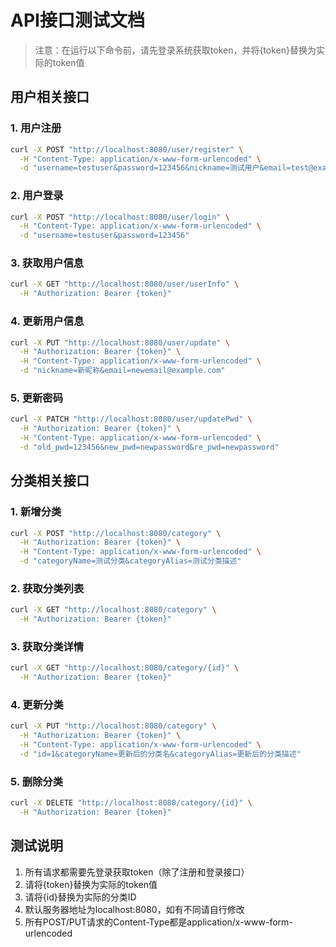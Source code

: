 # API接口测试文档

> 注意：在运行以下命令前，请先登录系统获取token，并将{token}替换为实际的token值

## 用户相关接口

### 1. 用户注册
```bash
curl -X POST "http://localhost:8080/user/register" \
  -H "Content-Type: application/x-www-form-urlencoded" \
  -d "username=testuser&password=123456&nickname=测试用户&email=test@example.com"
```

### 2. 用户登录
```bash
curl -X POST "http://localhost:8080/user/login" \
  -H "Content-Type: application/x-www-form-urlencoded" \
  -d "username=testuser&password=123456"
```

### 3. 获取用户信息
```bash
curl -X GET "http://localhost:8080/user/userInfo" \
  -H "Authorization: Bearer {token}"
```

### 4. 更新用户信息
```bash
curl -X PUT "http://localhost:8080/user/update" \
  -H "Authorization: Bearer {token}" \
  -H "Content-Type: application/x-www-form-urlencoded" \
  -d "nickname=新昵称&email=newemail@example.com"
```

### 5. 更新密码
```bash
curl -X PATCH "http://localhost:8080/user/updatePwd" \
  -H "Authorization: Bearer {token}" \
  -H "Content-Type: application/x-www-form-urlencoded" \
  -d "old_pwd=123456&new_pwd=newpassword&re_pwd=newpassword"
```

## 分类相关接口

### 1. 新增分类
```bash
curl -X POST "http://localhost:8080/category" \
  -H "Authorization: Bearer {token}" \
  -H "Content-Type: application/x-www-form-urlencoded" \
  -d "categoryName=测试分类&categoryAlias=测试分类描述"
```

### 2. 获取分类列表
```bash
curl -X GET "http://localhost:8080/category" \
  -H "Authorization: Bearer {token}"
```

### 3. 获取分类详情
```bash
curl -X GET "http://localhost:8080/category/{id}" \
  -H "Authorization: Bearer {token}"
```

### 4. 更新分类
```bash
curl -X PUT "http://localhost:8080/category" \
  -H "Authorization: Bearer {token}" \
  -H "Content-Type: application/x-www-form-urlencoded" \
  -d "id=1&categoryName=更新后的分类名&categoryAlias=更新后的分类描述"
```

### 5. 删除分类
```bash
curl -X DELETE "http://localhost:8080/category/{id}" \
  -H "Authorization: Bearer {token}"
```

## 测试说明

1. 所有请求都需要先登录获取token（除了注册和登录接口）
2. 请将{token}替换为实际的token值
3. 请将{id}替换为实际的分类ID
4. 默认服务器地址为localhost:8080，如有不同请自行修改
5. 所有POST/PUT请求的Content-Type都是application/x-www-form-urlencoded 